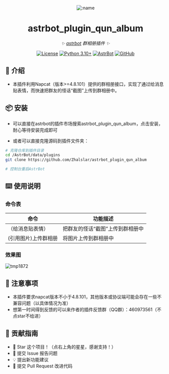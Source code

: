 
<div align="center">

![:name](https://count.getloli.com/@astrbot_plugin_qun_album?name=astrbot_plugin_qun_album&theme=minecraft&padding=6&offset=0&align=top&scale=1&pixelated=1&darkmode=auto)

# astrbot_plugin_qun_album

_✨ [astrbot](https://github.com/AstrBotDevs/AstrBot) 群相册插件 ✨_  

[![License](https://img.shields.io/badge/License-MIT-green.svg)](https://opensource.org/licenses/MIT)
[![Python 3.10+](https://img.shields.io/badge/Python-3.10%2B-blue.svg)](https://www.python.org/)
[![AstrBot](https://img.shields.io/badge/AstrBot-3.4%2B-orange.svg)](https://github.com/Soulter/AstrBot)
[![GitHub](https://img.shields.io/badge/作者-Zhalslar-blue)](https://github.com/Zhalslar)

</div>

## 🤝 介绍

- 本插件利用Napcat（版本>=4.8.101）提供的群相册接口，实现了通过给消息贴表情，而快速把群友的怪话“截图”上传到群相册中。

## 📦 安装

- 可以直接在astrbot的插件市场搜索astrbot_plugin_qun_album，点击安装，耐心等待安装完成即可  

- 或者可以直接克隆源码到插件文件夹：

```bash
# 克隆仓库到插件目录
cd /AstrBot/data/plugins
git clone https://github.com/Zhalslar/astrbot_plugin_qun_album

# 控制台重启AstrBot
```

## ⌨️ 使用说明

### 命令表

| 命令 | 功能描述 |
|------|----------|
| （给消息贴表情） | 把群友的怪话“截图”上传到群相册中 |
| (引用图片)上传群相册 | 将图片上传到群相册中 |

### 效果图

![tmp1872](https://github.com/user-attachments/assets/39eb983d-7eb0-4df7-a8b7-1f5fb8f7eef0)

## 📌 注意事项

- 本插件要求napcat版本不小于4.8.101，其他版本或协议端可能会存在一些不兼容问题（以具体情况为准）
- 想第一时间得到反馈的可以来作者的插件反馈群（QQ群）：460973561（不点star不给进）

## 👥 贡献指南

- 🌟 Star 这个项目！（点右上角的星星，感谢支持！）
- 🐛 提交 Issue 报告问题
- 💡 提出新功能建议
- 🔧 提交 Pull Request 改进代码
